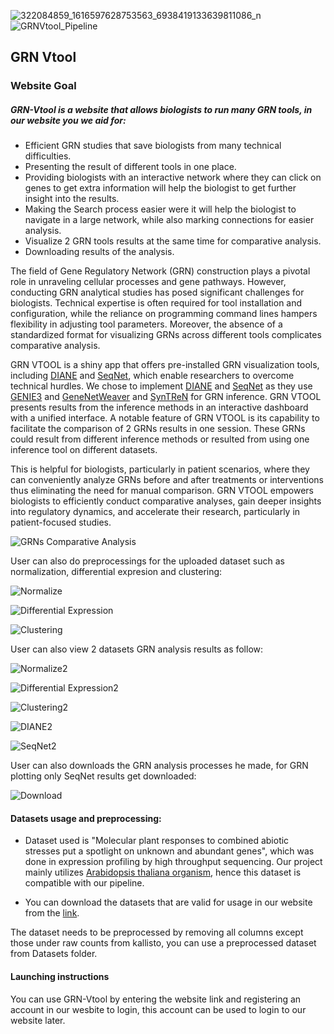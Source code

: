 ![322084859_1616597628753563_6938419133639811086_n](https://github.com/4n8x/GRN-Vtool/assets/51384420/ca38704f-4465-486f-9cdf-0fcbac36be75)
![GRNVtool_Pipeline](https://drive.google.com/uc?id=1mqSF4mNshepZZEbIg_TMZFZo-ZeifzL0)
## GRN Vtool

### Website Goal

##### GRN-Vtool is a website that allows biologists to run many GRN tools, in our website you we aid for:
- Efficient GRN studies that save biologists from many technical difficulties.
- Presenting the result of different tools in one place.
- Providing biologists with an interactive network where they can click on genes to get extra information will help the biologist to get further insight into the results.
- Making the Search process easier were it will help the biologist to navigate in a large network, while also marking connections for easier analysis.
- Visualize 2 GRN tools results at the same time for comparative analysis.
- Downloading results of the analysis. 


The field of Gene Regulatory Network (GRN) construction plays a pivotal role in unraveling cellular processes and gene pathways. However, conducting GRN analytical studies has posed significant challenges for biologists. Technical expertise is often required for tool installation and configuration, while the reliance on programming command lines hampers flexibility in adjusting tool parameters. Moreover, the absence of a standardized format for visualizing GRNs across different tools complicates comparative analysis. 

GRN VTOOL is a shiny app that offers pre-installed GRN visualization tools, including [DIANE](https://github.com/OceaneCsn/DIANE) and [SeqNet](https://github.com/tgrimes/SeqNet), which enable researchers to overcome technical hurdles. We chose to implement [DIANE](https://github.com/OceaneCsn/DIANE)  and [SeqNet](https://github.com/tgrimes/SeqNet) as they use [GENIE3](https://github.com/aertslab/GENIE3) and [GeneNetWeaver](https://github.com/tschaffter/genenetweaver) and [SynTReN](https://bmcbioinformatics.biomedcentral.com/articles/10.1186/1471-2105-7-43) for GRN inference. GRN VTOOL presents results from the inference methods in an interactive dashboard with a unified interface.  A notable feature of GRN VTOOL is its capability to facilitate the comparison of 2 GRNs results in one session. These GRNs could result from different inference methods or resulted from using one inference tool on different datasets.

This is helpful for biologists, particularly in patient scenarios, where they can conveniently analyze GRNs before and after treatments or interventions thus eliminating the need for manual comparison. GRN VTOOL empowers biologists to efficiently conduct comparative analyses, gain deeper insights into regulatory dynamics, and accelerate their research, particularly in patient-focused studies. 


![GRNs Comparative Analysis](https://drive.google.com/uc?id=1a9lw88b5vZdin-HovQAl_mjefZOGkf7F)


User can also do preprocessings for the uploaded dataset such as normalization, differential expresion and clustering:

![Normalize](https://drive.google.com/uc?id=1s0ZgzGLLu-7DrPS7hcwdCJIDIQZK-pWn)


![Differential Expression](https://drive.google.com/uc?id=184hfaowqnTBcspPIYIsx_GQNHbYmwzeD)


![Clustering](https://drive.google.com/uc?id=1Nt7I2xqUXbU_25Uptn0pT9cnDxxUdcbr)



User can also view 2 datasets GRN analysis results as follow:

![Normalize2](https://drive.google.com/uc?id=1WEW2zgVwf-zP0fSeZIz5VmUdc1fH76OB)

![Differential Expression2](https://drive.google.com/uc?id=1t3hra2QbPzWjIPuRfli-BoKS0FZKE9kI)

![Clustering2](https://drive.google.com/uc?id=1qVwrNSPagkI9jRnSmpeOWmDZTOLiCULz)


![DIANE2](https://drive.google.com/uc?id=1m29I7ce_2stfQYcDFo6EWeRmjWb_i85n)


![SeqNet2](https://drive.google.com/uc?id=1Mh_2os19ip5SQGGDumVumBpl-j7PLHS4)

User can also downloads the GRN analysis processes he made, for GRN plotting only SeqNet results get downloaded:

![Download](https://drive.google.com/uc?id=1VpJ1MLguWj84H1yN78fyMOfcmJAGtjz8)
#### Datasets usage and preprocessing:
- Dataset used is 	"Molecular plant responses to combined abiotic stresses put a spotlight on unknown and abundant genes", which was done in expression profiling by high throughput sequencing. Our project mainly utilizes [Arabidopsis thaliana organism](https://bio.libretexts.org/Bookshelves/Introductory_and_General_Biology/Biology_(Kimball)/19%3A_The_Diversity_of_Life/19.01%3A_Eukaryotic_Life/19.1.06%3A_Arabidopsis_Thaliana_-_A_Model_Organism), hence this dataset is compatible with our pipeline.
  
- You can download the datasets that are valid for usage in our website from the [link](https://www.ncbi.nlm.nih.gov/geo/query/acc.cgi?acc=GSE146206).

The dataset needs to be preprocessed by removing all columns except those under raw counts from kallisto, you can use a preprocessed dataset from Datasets folder.

#### Launching instructions
You can use GRN-Vtool by entering the website link and registering an account in our wesbite to login, this account can be used to login to our website later.

